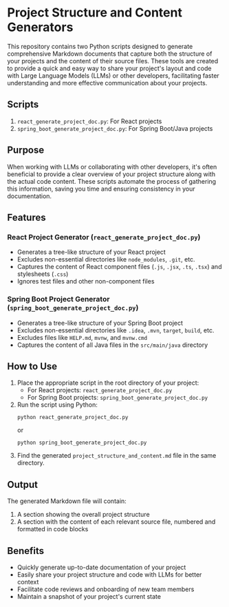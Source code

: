 # Project Structure and Content Generators

This repository contains two Python scripts designed to generate comprehensive Markdown documents that capture both the structure of your projects and the content of their source files. These tools are created to provide a quick and easy way to share your project's layout and code with Large Language Models (LLMs) or other developers, facilitating faster understanding and more effective communication about your projects.

## Scripts

1. `react_generate_project_doc.py`: For React projects
2. `spring_boot_generate_project_doc.py`: For Spring Boot/Java projects

## Purpose

When working with LLMs or collaborating with other developers, it's often beneficial to provide a clear overview of your project structure along with the actual code content. These scripts automate the process of gathering this information, saving you time and ensuring consistency in your documentation.

## Features

### React Project Generator (`react_generate_project_doc.py`)

- Generates a tree-like structure of your React project
- Excludes non-essential directories like `node_modules`, `.git`, etc.
- Captures the content of React component files (`.js`, `.jsx`, `.ts`, `.tsx`) and stylesheets (`.css`)
- Ignores test files and other non-component files

### Spring Boot Project Generator (`spring_boot_generate_project_doc.py`)

- Generates a tree-like structure of your Spring Boot project
- Excludes non-essential directories like `.idea`, `.mvn`, `target`, `build`, etc.
- Excludes files like `HELP.md`, `mvnw`, and `mvnw.cmd`
- Captures the content of all Java files in the `src/main/java` directory

## How to Use

1. Place the appropriate script in the root directory of your project:
   - For React projects: `react_generate_project_doc.py`
   - For Spring Boot projects: `spring_boot_generate_project_doc.py`
2. Run the script using Python:
   ```
   python react_generate_project_doc.py
   ```
   or
   ```
   python spring_boot_generate_project_doc.py
   ```
3. Find the generated `project_structure_and_content.md` file in the same directory.

## Output

The generated Markdown file will contain:

1. A section showing the overall project structure
2. A section with the content of each relevant source file, numbered and formatted in code blocks

## Benefits

- Quickly generate up-to-date documentation of your project
- Easily share your project structure and code with LLMs for better context
- Facilitate code reviews and onboarding of new team members
- Maintain a snapshot of your project's current state

